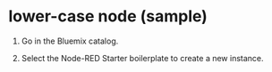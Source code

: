 # lower-case node (sample)


1. Go in the Bluemix catalog.

1. Select the Node-RED Starter boilerplate to create a new instance.

